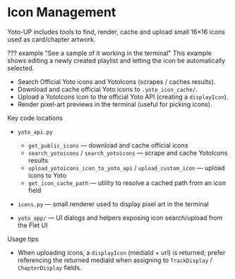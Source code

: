 # Icon Management

Yoto-UP includes tools to find, render, cache and upload small 16×16 icons used as card/chapter artwork.

??? example "See a sample of it working in the terminal"
    This example shows editing a newly created playlist and letting the icon be automatically selected.
    <script src="https://asciinema.org/a/ebXKat85slfP1ayc76wWJycsB.js" id="asciicast-ebXKat85slfP1ayc76wWJycsB" async="true"></script>

- Search Official Yoto icons and YotoIcons (scrapes / caches results).
- Download and cache official Yoto icons to `.yoto_icon_cache/`.
- Upload a YotoIcons icon to the official Yoto API (creating a `displayIcon`).
- Render pixel-art previews in the terminal (useful for picking icons).

Key code locations

- `yoto_api.py`
  - `get_public_icons` — download and cache official icons
  - `search_yotoicons` / `search_yotoicons` — scrape and cache YotoIcons results
  - `upload_yotoicons_icon_to_yoto_api` / `upload_custom_icon` — upload icons to Yoto
  - `get_icon_cache_path` — utility to resolve a cached path from an icon field

- `icons.py` — small renderer used to display pixel art in the terminal
- `yoto_app/` — UI dialogs and helpers exposing icon search/upload from the Flet UI

Usage tips

- When uploading icons, a `displayIcon` (mediaId + url) is returned; prefer referencing the returned mediaId when assigning to `TrackDisplay` / `ChapterDisplay` fields.
